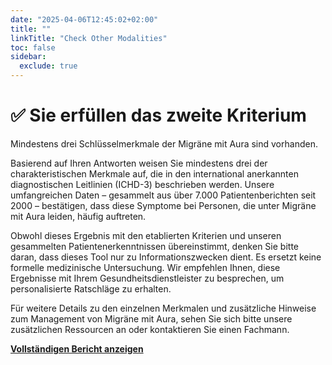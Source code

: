 ```yaml
---
date: "2025-04-06T12:45:02+02:00"
title: ""
linkTitle: "Check Other Modalities"
toc: false
sidebar:
  exclude: true
---
```


# ✅ Sie erfüllen das zweite Kriterium
Mindestens drei Schlüsselmerkmale der Migräne mit Aura sind vorhanden.

Basierend auf Ihren Antworten weisen Sie mindestens drei der charakteristischen Merkmale auf, die in den international anerkannten diagnostischen Leitlinien (ICHD-3) beschrieben werden. Unsere umfangreichen Daten – gesammelt aus über 7.000 Patientenberichten seit 2000 – bestätigen, dass diese Symptome bei Personen, die unter Migräne mit Aura leiden, häufig auftreten.

Obwohl dieses Ergebnis mit den etablierten Kriterien und unseren gesammelten Patientenerkenntnissen übereinstimmt, denken Sie bitte daran, dass dieses Tool nur zu Informationszwecken dient. Es ersetzt keine formelle medizinische Untersuchung. Wir empfehlen Ihnen, diese Ergebnisse mit Ihrem Gesundheitsdienstleister zu besprechen, um personalisierte Ratschläge zu erhalten.

Für weitere Details zu den einzelnen Merkmalen und zusätzliche Hinweise zum Management von Migräne mit Aura, sehen Sie sich bitte unsere zusätzlichen Ressourcen an oder kontaktieren Sie einen Fachmann.


[**Vollständigen Bericht anzeigen**](/de/aura-o-mat/symptom-check-summary/)
